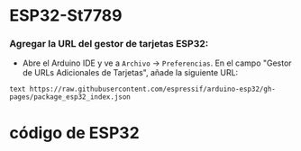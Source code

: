 # ESP32-St7789

### Agregar la URL del gestor de tarjetas ESP32:

- Abre el Arduino IDE y ve a `Archivo` -> `Preferencias`. En el campo "Gestor de URLs Adicionales de Tarjetas", añade la siguiente URL:

```text https://raw.githubusercontent.com/espressif/arduino-esp32/gh-pages/package_esp32_index.json ```


# código de ESP32